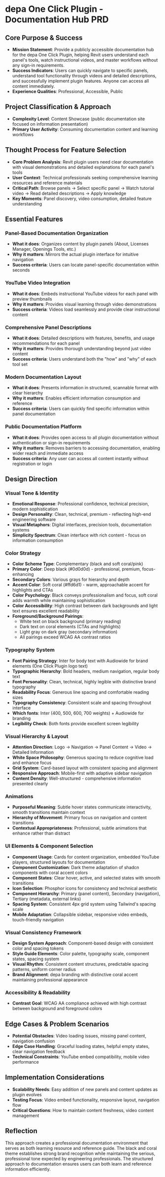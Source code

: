 # depa One Click Plugin - Documentation Hub PRD

## Core Purpose & Success
- **Mission Statement**: Provide a publicly accessible documentation hub for the depa One Click Plugin, helping Revit users understand each panel's tools, watch instructional videos, and master workflows without any sign-in requirements.
- **Success Indicators**: Users can quickly navigate to specific panels, understand tool functionality through videos and detailed descriptions, and successfully implement plugin features. Anyone can access all content immediately.
- **Experience Qualities**: Professional, Accessible, Public

## Project Classification & Approach
- **Complexity Level**: Content Showcase (public documentation site focused on information presentation)
- **Primary User Activity**: Consuming documentation content and learning workflows

## Thought Process for Feature Selection
- **Core Problem Analysis**: Revit plugin users need clear documentation with visual demonstrations and detailed explanations for each panel's tools
- **User Context**: Technical professionals seeking comprehensive learning resources and reference materials
- **Critical Path**: Browse panels → Select specific panel → Watch tutorial video → Read detailed descriptions → Apply knowledge
- **Key Moments**: Panel discovery, video consumption, detailed feature understanding

## Essential Features

### Panel-Based Documentation Organization
- **What it does**: Organizes content by plugin panels (About, Licenses Manager, Openings Tools, etc.)
- **Why it matters**: Mirrors the actual plugin interface for intuitive navigation
- **Success criteria**: Users can locate panel-specific documentation within seconds

### YouTube Video Integration
- **What it does**: Embeds instructional YouTube videos for each panel with preview thumbnails
- **Why it matters**: Provides visual learning through video demonstrations
- **Success criteria**: Videos load seamlessly and provide clear instructional content

### Comprehensive Panel Descriptions
- **What it does**: Detailed descriptions with features, benefits, and usage recommendations for each panel
- **Why it matters**: Provides thorough understanding beyond just video content
- **Success criteria**: Users understand both the "how" and "why" of each tool set

### Modern Documentation Layout
- **What it does**: Presents information in structured, scannable format with clear hierarchy
- **Why it matters**: Enables efficient information consumption and reference
- **Success criteria**: Users can quickly find specific information within panel documentation

### Public Documentation Platform
- **What it does**: Provides open access to all plugin documentation without authentication or sign-in requirements
- **Why it matters**: Removes barriers to accessing documentation, enabling wider reach and immediate access
- **Success criteria**: Any user can access all content instantly without registration or login

## Design Direction

### Visual Tone & Identity
- **Emotional Response**: Professional confidence, technical precision, modern sophistication
- **Design Personality**: Clean, technical, premium - reflecting high-end engineering software
- **Visual Metaphors**: Digital interfaces, precision tools, documentation systems
- **Simplicity Spectrum**: Clean interface with rich content - focus on information consumption

### Color Strategy
- **Color Scheme Type**: Complementary (black and soft coral/pink)
- **Primary Color**: Deep black (#0d0d0d) - professional, premium, focus-enhancing
- **Secondary Colors**: Various grays for hierarchy and depth
- **Accent Color**: Soft coral (#ffd6d1) - warm, approachable accent for highlights and CTAs
- **Color Psychology**: Black conveys professionalism and focus, soft coral adds warmth while maintaining sophistication
- **Color Accessibility**: High contrast between dark backgrounds and light text ensures excellent readability
- **Foreground/Background Pairings**: 
  - White text on black background (primary reading)
  - Dark text on coral elements (CTAs and highlights)
  - Light gray on dark gray (secondary information)
  - All pairings exceed WCAG AA contrast ratios

### Typography System
- **Font Pairing Strategy**: Inter for body text with Audiowide for brand elements (One Click Plugin logo text)
- **Typographic Hierarchy**: Bold headers, medium navigation, regular body text
- **Font Personality**: Clean, technical, highly legible with distinctive brand typography
- **Readability Focus**: Generous line spacing and comfortable reading sizes
- **Typography Consistency**: Consistent scale and spacing throughout interface
- **Which fonts**: Inter (400, 500, 600, 700 weights) + Audiowide for branding
- **Legibility Check**: Both fonts provide excellent screen legibility

### Visual Hierarchy & Layout
- **Attention Direction**: Logo → Navigation → Panel Content → Video → Detailed Information
- **White Space Philosophy**: Generous spacing to reduce cognitive load and enhance focus
- **Grid System**: Card-based layout with consistent spacing and alignment
- **Responsive Approach**: Mobile-first with adaptive sidebar navigation
- **Content Density**: Well-structured - comprehensive information presented clearly

### Animations
- **Purposeful Meaning**: Subtle hover states communicate interactivity, smooth transitions maintain context
- **Hierarchy of Movement**: Primary focus on navigation and content transitions
- **Contextual Appropriateness**: Professional, subtle animations that enhance rather than distract

### UI Elements & Component Selection
- **Component Usage**: Cards for content organization, embedded YouTube players, structured layouts for documentation
- **Component Customization**: Dark theme adaptation of shadcn components with coral accent colors
- **Component States**: Clear hover, active, and selected states with smooth transitions
- **Icon Selection**: Phosphor icons for consistency and technical aesthetic
- **Component Hierarchy**: Primary (panel content), Secondary (navigation), Tertiary (metadata, external links)
- **Spacing System**: Consistent 4px grid system using Tailwind's spacing scale
- **Mobile Adaptation**: Collapsible sidebar, responsive video embeds, touch-friendly navigation

### Visual Consistency Framework
- **Design System Approach**: Component-based design with consistent color and spacing tokens
- **Style Guide Elements**: Color palette, typography scale, component states, spacing system
- **Visual Rhythm**: Consistent content structures, predictable spacing patterns, uniform corner radius
- **Brand Alignment**: depa branding with distinctive coral accent maintaining professional appearance

### Accessibility & Readability
- **Contrast Goal**: WCAG AA compliance achieved with high contrast between background and foreground colors

## Edge Cases & Problem Scenarios
- **Potential Obstacles**: Video loading issues, missing panel content, navigation confusion
- **Edge Case Handling**: Graceful loading states, helpful empty states, clear navigation feedback
- **Technical Constraints**: YouTube embed compatibility, mobile video performance

## Implementation Considerations
- **Scalability Needs**: Easy addition of new panels and content updates as plugin evolves
- **Testing Focus**: Video embed functionality, responsive layout, navigation flow
- **Critical Questions**: How to maintain content freshness, video content management

## Reflection
This approach creates a professional documentation environment that serves as both learning resource and reference guide. The black and coral theme establishes strong brand recognition while maintaining the serious, professional tone expected by engineering professionals. The structured approach to documentation ensures users can both learn and reference information efficiently.